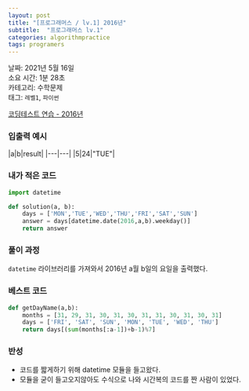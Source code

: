 ```yaml
---
layout: post
title: "[프로그래머스 / lv.1] 2016년"
subtitle:  "프로그래머스 lv.1"
categories: algorithmpractice
tags: programers
---
```


날짜: 2021년 5월 16일  
소요 시간: 1분 28초  
카테고리: 수학문제  
태그: `레벨1`, `파이썬`  


[코딩테스트 연습 - 2016년](https://programmers.co.kr/learn/courses/30/lessons/12901)

### 입출력 예시  

|a|b|result|
|---|---|
|5|24|"TUE"|  

  
  
### 내가 적은 코드

```python
import datetime

def solution(a, b):
    days = ['MON','TUE','WED','THU','FRI','SAT','SUN']
    answer = days[datetime.date(2016,a,b).weekday()]
    return answer
```

### 풀이 과정  

`datetime` 라이브러리를 가져와서 2016년 a월 b일의 요일을 출력했다.

### 베스트 코드

```python
def getDayName(a,b):
    months = [31, 29, 31, 30, 31, 30, 31, 31, 30, 31, 30, 31]
    days = ['FRI', 'SAT', 'SUN', 'MON', 'TUE', 'WED', 'THU']
    return days[(sum(months[:a-1])+b-1)%7]
```  

### 반성

- 코드를 짧게하기 위해 datetime 모듈을 들고왔다.
- 모듈을 굳이 들고오지않아도 수식으로 나와 시간복의 코드를 짠 사람이 있었다.
  
  
